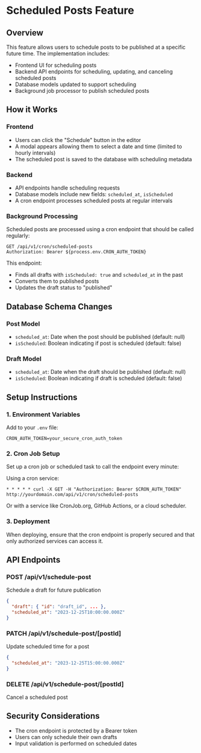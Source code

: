 # Scheduled Posts Feature

## Overview

This feature allows users to schedule posts to be published at a specific future time. The implementation includes:

- Frontend UI for scheduling posts
- Backend API endpoints for scheduling, updating, and canceling scheduled posts
- Database models updated to support scheduling
- Background job processor to publish scheduled posts

## How it Works

### Frontend

- Users can click the "Schedule" button in the editor
- A modal appears allowing them to select a date and time (limited to hourly intervals)
- The scheduled post is saved to the database with scheduling metadata

### Backend

- API endpoints handle scheduling requests
- Database models include new fields: `scheduled_at`, `isScheduled`
- A cron endpoint processes scheduled posts at regular intervals

### Background Processing

Scheduled posts are processed using a cron endpoint that should be called regularly:

```
GET /api/v1/cron/scheduled-posts
Authorization: Bearer ${process.env.CRON_AUTH_TOKEN}
```

This endpoint:

- Finds all drafts with `isScheduled: true` and `scheduled_at` in the past
- Converts them to published posts
- Updates the draft status to "published"

## Database Schema Changes

### Post Model

- `scheduled_at`: Date when the post should be published (default: null)
- `isScheduled`: Boolean indicating if post is scheduled (default: false)

### Draft Model

- `scheduled_at`: Date when the draft should be published (default: null)
- `isScheduled`: Boolean indicating if draft is scheduled (default: false)

## Setup Instructions

### 1. Environment Variables

Add to your `.env` file:

```
CRON_AUTH_TOKEN=your_secure_cron_auth_token
```

### 2. Cron Job Setup

Set up a cron job or scheduled task to call the endpoint every minute:

Using a cron service:

```
* * * * * curl -X GET -H "Authorization: Bearer $CRON_AUTH_TOKEN" http://yourdomain.com/api/v1/cron/scheduled-posts
```

Or with a service like CronJob.org, GitHub Actions, or a cloud scheduler.

### 3. Deployment

When deploying, ensure that the cron endpoint is properly secured and that only authorized services can access it.

## API Endpoints

### POST /api/v1/schedule-post

Schedule a draft for future publication

```json
{
  "draft": { "id": "draft_id", ... },
  "scheduled_at": "2023-12-25T10:00:00.000Z"
}
```

### PATCH /api/v1/schedule-post/[postId]

Update scheduled time for a post

```json
{
  "scheduled_at": "2023-12-25T15:00:00.000Z"
}
```

### DELETE /api/v1/schedule-post/[postId]

Cancel a scheduled post

## Security Considerations

- The cron endpoint is protected by a Bearer token
- Users can only schedule their own drafts
- Input validation is performed on scheduled dates
